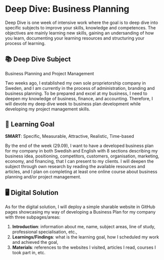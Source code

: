 # Deep Dive: Business Planning
Deep Dive is one week of intensive work where the goal is to deep dive into specific subjects to improve your skills, knowledge and competences. The objectives are mainly learning new skills, gaining an undersanding of how you learn, documenting your learning resources and structuring your process of learning.

## 📚 Deep Dive Subject
Business Planning and Project Management

Two weeks ago, I established my own sole proprietorship company in Sweden, and I am currently in the process of administration, branding and business planning. To be prepared and excel at my business, I need to deepen my knowledge of business, finance, and accounting. Therefore, I will devote my deep dive week to business plan development while developing my project management skills.

## 🎯 Learning Goal
**SMART**: Specific, Measurable, Attractive, Realistic, Time-based

By the end of the week (29.09), I want to have a developed business plan for my company in both Swedish and English with 8 sections describing my business idea, positioning, competitors, customers, organisation, marketing, economy, and financing, that I can present to my clients. I will deepen the subject through own research by reading the available resources and articles, and I plan on completing at least one online course about business planning and/or project management.

## 🖥️ Digital Solution
As for the digital solution, I will deploy a simple sharable website in GitHub pages showcasing my way of developing a Business Plan for my company with three subpages/areas:
1.	**Introduction**: information about me, name, subject areas, line of study, professional specialisation, etc.,
2.	**Learnings/Findings**: what is the learning goal, how I scheduled my work and achieved the goal,
3.	**Materials**: references to the websites I visited, articles I read, courses I took part in, etc.
